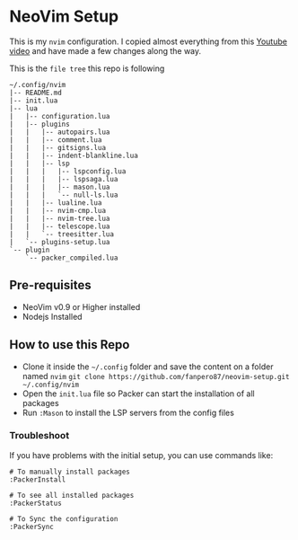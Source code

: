 # NeoVim Setup

This is my `nvim` configuration.
I copied almost everything from this [Youtube video](https://www.youtube.com/watch?v=vdn_pKJUda8) and have made a few changes along the way.

This is the `file tree` this repo is following

```
~/.config/nvim
|-- README.md
|-- init.lua
|-- lua
|   |-- configuration.lua
|   |-- plugins
|   |   |-- autopairs.lua
|   |   |-- comment.lua
|   |   |-- gitsigns.lua
|   |   |-- indent-blankline.lua
|   |   |-- lsp
|   |   |   |-- lspconfig.lua
|   |   |   |-- lspsaga.lua
|   |   |   |-- mason.lua
|   |   |   `-- null-ls.lua
|   |   |-- lualine.lua
|   |   |-- nvim-cmp.lua
|   |   |-- nvim-tree.lua
|   |   |-- telescope.lua
|   |   `-- treesitter.lua
|   `-- plugins-setup.lua
`-- plugin
    `-- packer_compiled.lua
```

## Pre-requisites

- NeoVim v0.9 or Higher installed
- Nodejs Installed

## How to use this Repo

- Clone it inside the `~/.config` folder and save the content on a folder named `nvim`
  `git clone https://github.com/fanpero87/neovim-setup.git ~/.config/nvim`
- Open the `init.lua` file so Packer can start the installation of all packages
- Run `:Mason` to install the LSP servers from the config files

### Troubleshoot

If you have problems with the initial setup, you can use commands like:

```
# To manually install packages
:PackerInstall

# To see all installed packages
:PackerStatus

# To Sync the configuration
:PackerSync
```
